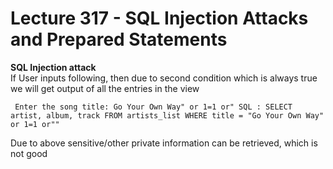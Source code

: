 # Lecture 317 - SQL Injection Attacks and Prepared Statements


**SQL Injection attack**<br/>
If User inputs following, then due to second condition which is always true we will get output of 
all the entries in the view

`
Enter the song title: Go Your Own Way" or 1=1 or"
SQL : SELECT artist, album, track FROM artists_list WHERE title = "Go Your Own Way" or 1=1 or""`

Due to above sensitive/other private information can be retrieved, which is not good